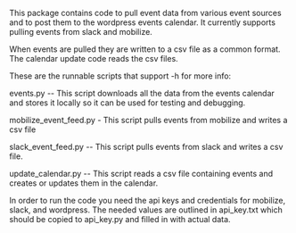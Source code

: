 This package contains code to pull event data from
various event sources and to post them to the wordpress 
events calendar. It currently supports pulling events from
slack and mobilize.

When events are pulled they are written to a csv file as a
common format. The calendar update code reads the csv files.

These are the runnable scripts that support -h for more info:

events.py -- This script downloads all the data from the events calendar
and stores it locally so it can be used for testing and debugging.

mobilize_event_feed.py - This script pulls events from mobilize and writes a csv file

slack_event_feed.py -- This script pulls events from slack and writes a csv file.

update_calendar.py -- This script reads a csv file containing events and 
creates or updates them in the calendar.

In order to run the code you need the api keys and credentials for
mobilize, slack, and wordpress. The needed values are outlined in
api_key.txt which should be copied to api_key.py and filled in with 
actual data.